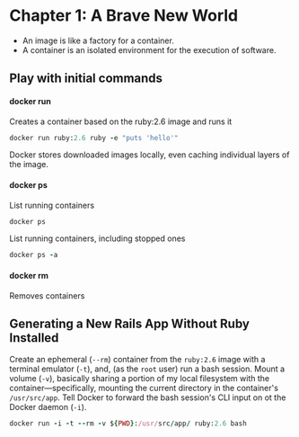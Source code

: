 # Chapter 1: A Brave New World

* An image is like a factory for a container.
* A container is an isolated environment for the execution of software.

## Play with initial commands

#### docker run
Creates a container based on the ruby:2.6 image and runs it
```ruby
docker run ruby:2.6 ruby -e "puts 'hello'"
```
Docker stores downloaded images locally, even caching individual layers of the image.

#### docker ps
List running containers
```ruby
docker ps
```

List running containers, including stopped ones
```ruby
docker ps -a
```
#### docker rm
Removes containers

## Generating a New Rails App Without Ruby Installed

Create an ephemeral (`--rm`) container from the `ruby:2.6` image with a terminal emulator (`-t`), and, (as the `root` user) run a bash session. Mount a volume (`-v`), basically sharing a portion of my local filesystem with the container—specifically, mounting the current directory in the container's `/usr/src/app`. Tell Docker to forward the bash session's CLI input on ot the Docker daemon (`-i`).
```ruby
docker run -i -t --rm -v ${PWD}:/usr/src/app/ ruby:2.6 bash
```

